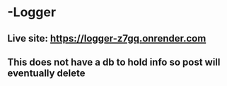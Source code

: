 # -Logger

## Live site: https://logger-z7gq.onrender.com

## This does not have a db to hold info so post will eventually delete
